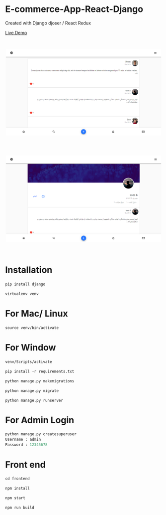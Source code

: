 # E-commerce-App-React-Django

Created with Django djoser / React Redux

[Live Demo](https://saeed70.pythonanywhere.com/)

<br/>
<p align="center">
<img src="./Screenshot1.png" width="500" alt="E-commerce-App-React-Django">
</p>
<br/>
<br/>
<p align="center">
<img src="./Screenshot2.png" width="500" alt="E-commerce-App-React-Django">
</p>
<br/>

# Installation

`pip install django`

`virtualenv venv`

# For Mac/ Linux

`source venv/bin/activate`

# For Window

`venv/Scripts/activate`

`pip install -r requirements.txt`

`python manage.py makemigrations`

`python manage.py migrate`

`python manage.py runserver`


# For Admin Login

```python
python manage.py createsuperuser
Username : admin
Password : 12345678
```

# Front end

`cd frontend`

`npm install`

`npm start`

`npm run build`
